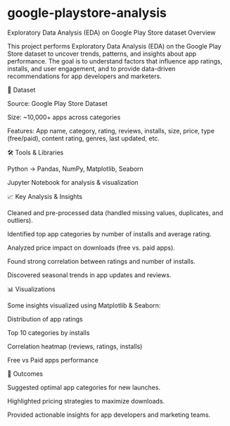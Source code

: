 # google-playstore-analysis
Exploratory Data Analysis (EDA) on Google Play Store dataset
Overview

This project performs Exploratory Data Analysis (EDA) on the Google Play Store dataset to uncover trends, patterns, and insights about app performance. The goal is to understand factors that influence app ratings, installs, and user engagement, and to provide data-driven recommendations for app developers and marketers.

📂 Dataset

Source: Google Play Store Dataset 

Size: ~10,000+ apps across categories

Features: App name, category, rating, reviews, installs, size, price, type (free/paid), content rating, genres, last updated, etc.

🛠️ Tools & Libraries

Python → Pandas, NumPy, Matplotlib, Seaborn

Jupyter Notebook for analysis & visualization

📈 Key Analysis & Insights

Cleaned and pre-processed data (handled missing values, duplicates, and outliers).

Identified top app categories by number of installs and average rating.

Analyzed price impact on downloads (free vs. paid apps).

Found strong correlation between ratings and number of installs.

Discovered seasonal trends in app updates and reviews.

📊 Visualizations

Some insights visualized using Matplotlib & Seaborn:

Distribution of app ratings

Top 10 categories by installs

Correlation heatmap (reviews, ratings, installs)

Free vs Paid apps performance

🚀 Outcomes

Suggested optimal app categories for new launches.

Highlighted pricing strategies to maximize downloads.

Provided actionable insights for app developers and marketing teams.
